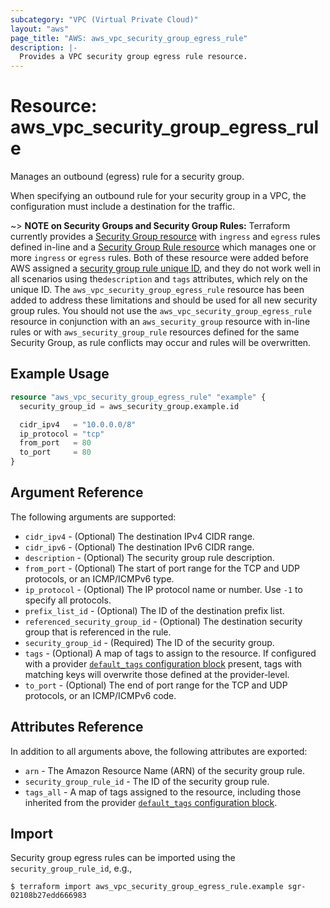 ```yaml
---
subcategory: "VPC (Virtual Private Cloud)"
layout: "aws"
page_title: "AWS: aws_vpc_security_group_egress_rule"
description: |-
  Provides a VPC security group egress rule resource.
---
```


# Resource: aws_vpc_security_group_egress_rule

Manages an outbound (egress) rule for a security group.

When specifying an outbound rule for your security group in a VPC, the configuration must include a destination for the traffic.

~> **NOTE on Security Groups and Security Group Rules:** Terraform currently provides a [Security Group resource](security_group.html) with `ingress` and `egress` rules defined in-line and a [Security Group Rule resource](security_group_rule.html) which manages one or more `ingress` or
`egress` rules. Both of these resource were added before AWS assigned a [security group rule unique ID](https://docs.aws.amazon.com/AWSEC2/latest/UserGuide/security-group-rules.html), and they do not work well in all scenarios using the`description` and `tags` attributes, which rely on the unique ID.
The `aws_vpc_security_group_egress_rule` resource has been added to address these limitations and should be used for all new security group rules.
You should not use the `aws_vpc_security_group_egress_rule` resource in conjunction with an `aws_security_group` resource with in-line rules or with `aws_security_group_rule` resources defined for the same Security Group, as rule conflicts may occur and rules will be overwritten.

## Example Usage

```terraform
resource "aws_vpc_security_group_egress_rule" "example" {
  security_group_id = aws_security_group.example.id

  cidr_ipv4   = "10.0.0.0/8"
  ip_protocol = "tcp"
  from_port   = 80
  to_port     = 80
}
```

## Argument Reference

The following arguments are supported:

* `cidr_ipv4` - (Optional) The destination IPv4 CIDR range.
* `cidr_ipv6` - (Optional) The destination IPv6 CIDR range.
* `description` - (Optional) The security group rule description.
* `from_port` - (Optional) The start of port range for the TCP and UDP protocols, or an ICMP/ICMPv6 type.
* `ip_protocol` - (Optional) The IP protocol name or number. Use `-1` to specify all protocols.
* `prefix_list_id` - (Optional) The ID of the destination prefix list.
* `referenced_security_group_id` - (Optional) The destination security group that is referenced in the rule.
* `security_group_id` - (Required) The ID of the security group.
* `tags` - (Optional) A map of tags to assign to the resource. If configured with a provider [`default_tags` configuration block](https://registry.terraform.io/providers/hashicorp/aws/latest/docs#default_tags-configuration-block) present, tags with matching keys will overwrite those defined at the provider-level.
* `to_port` - (Optional) The end of port range for the TCP and UDP protocols, or an ICMP/ICMPv6 code.

## Attributes Reference

In addition to all arguments above, the following attributes are exported:

* `arn` - The Amazon Resource Name (ARN) of the security group rule.
* `security_group_rule_id` - The ID of the security group rule.
* `tags_all` - A map of tags assigned to the resource, including those inherited from the provider [`default_tags` configuration block](https://registry.terraform.io/providers/hashicorp/aws/latest/docs#default_tags-configuration-block).

## Import

Security group egress rules can be imported using the `security_group_rule_id`, e.g.,

```
$ terraform import aws_vpc_security_group_egress_rule.example sgr-02108b27edd666983
```
